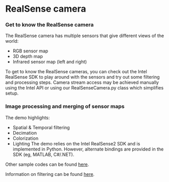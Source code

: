 # RealSense camera

### Get to know the RealSense camera

The RealSense camera has multiple sensors that give different views of the world:
- RGB sensor map
- 3D depth map
- Infrared sensor map (left and right)
  
To get to know the RealSense cameras, you can check out the Intel RealSense SDK to play around with the sensors and try out some filtering and processing steps.
Camera stream access may be achieved manually using the Intel API or using our RealSenseCamera.py class which simplifies setup.

### Image processing and merging of sensor maps

The demo highlights:
- Spatial & Temporal filtering
- Decimation
- Colorization
- Lighting
The demo relies on the Intel RealSense2 SDK and is implemented in Python. However, alternate bindings are provided in the SDK (eg, MATLAB, C#/.NET).

Other sample codes can be found [here](https://github.com/IntelRealSense/librealsense/tree/development/wrappers/python/examples).

Information on filtering can be found [here](https://github.com/IntelRealSense/librealsense/blob/jupyter/notebooks/depth_filters.ipynb).
